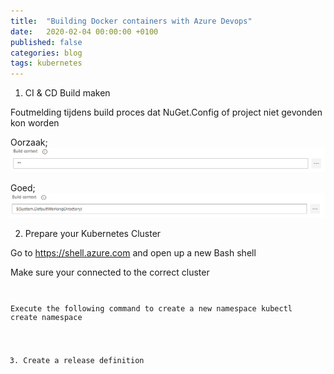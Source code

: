 ```yaml
---
title:  "Building Docker containers with Azure Devops"
date:   2020-02-04 00:00:00 +0100
published: false
categories: blog
tags: kubernetes
---
```

1. CI & CD Build maken

Foutmelding tijdens build proces dat NuGet.Config of project niet gevonden kon worden

Oorzaak;
<img src="/images/2020/docker-build-context-default.png" />

Goed;
<img src="/images/2020/docker-build-context-proper.png" />

2. Prepare your Kubernetes Cluster

Go to https://shell.azure.com and open up a new Bash shell

Make sure your connected to the correct cluster <CODE>

Execute the following command to create a new namespace
kubectl create namespace <your-namespace-name>

3. Create a release definition